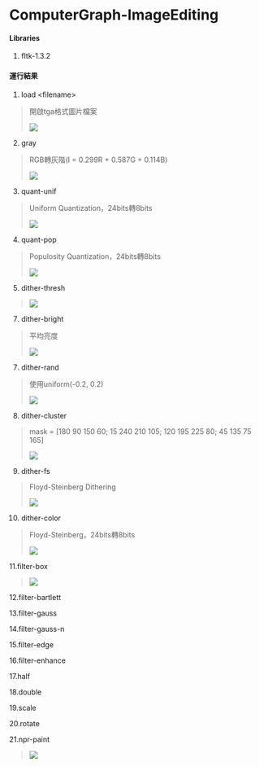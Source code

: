 # ComputerGraph-ImageEditing

#### Libraries
 1. fltk-1.3.2

#### 運行結果
 1. load \<filename\>
>    開啟tga格式圖片檔案
>
>    ![](https://i.imgur.com/UcbCWYJ.png)
 2. gray
>    RGB轉灰階(I = 0.299R + 0.587G + 0.114B)
>
>    ![](https://i.imgur.com/Cf2uCGd.png)
 3. quant-unif
>    Uniform Quantization，24bits轉8bits
>
>    ![](https://i.imgur.com/XWY9W5Q.png)
 4. quant-pop
>    Populosity Quantization，24bits轉8bits
>
>    ![](https://i.imgur.com/pBCKPvI.png)
 5. dither-thresh
>    ![](https://i.imgur.com/mUbIvsj.png)
 7. dither-bright
>    平均亮度
>
>    ![](https://i.imgur.com/HIn81q7.png)
 7. dither-rand
>   使用uniform(-0.2, 0.2)
>
>    ![](https://i.imgur.com/n4ArUZx.png)
 8. dither-cluster
>   mask = \[180 90 150 60; 15 240 210 105; 120 195 225 80; 45 135 75 165\]
>
>    ![](https://i.imgur.com/AT043Xt.png)
 9. dither-fs
>   Floyd-Steinberg Dithering
>
>    ![](https://i.imgur.com/hqMypJi.png)
 10. dither-color 
>   Floyd-Steinberg，24bits轉8bits
>
>    ![](https://i.imgur.com/XDrlYwa.png)

 11.filter-box
>    ![](https://i.imgur.com/FDYLGTc.png)

 12.filter-bartlett
>    
 13.filter-gauss
>    
 14.filter-gauss-n <kernel size>
>    
 15.filter-edge
>    
 16.filter-enhance
>    
 17.half
>    
 18.double
>    
 19.scale <n>
>    
 20.rotate <n>
>    
 21.npr-paint
>    ![](https://i.imgur.com/iezFnhY.png)
